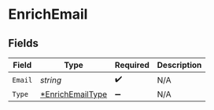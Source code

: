 # EnrichEmail


## Fields

| Field                                                      | Type                                                       | Required                                                   | Description                                                |
| ---------------------------------------------------------- | ---------------------------------------------------------- | ---------------------------------------------------------- | ---------------------------------------------------------- |
| `Email`                                                    | *string*                                                   | :heavy_check_mark:                                         | N/A                                                        |
| `Type`                                                     | [*EnrichEmailType](../../models/shared/enrichemailtype.md) | :heavy_minus_sign:                                         | N/A                                                        |